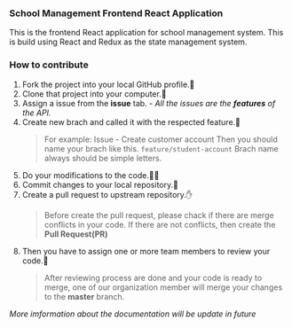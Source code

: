 ### School Management Frontend React Application

This is the frontend React application for school management system. This is build using React and Redux as the state management system.

### How to contribute

1. Fork the project into your local GitHub profile.:fork_and_knife:
2. Clone that project into your computer.:rocket:
3. Assign a issue from the **issue** tab. - _All the issues are the **features** of the API._
4. Create new brach and called it with the respected feature.:seedling:
   > For example: Issue - Create customer account
   > Then you should name your brach like this.
   > `feature/student-account`
   > Brach name always should be simple letters.
5. Do your modifications to the code.👨‍💻
6. Commit changes to your local repository.💬
7. Create a pull request to upstream repository.:hand:
   > Before create the pull request, please chack if there are merge conflicts in your code. If there are not conflicts, then create the **Pull Request(PR)**
8. Then you have to assign one or more team members to review your code.:eyes:
   > After reviewing process are done and your code is ready to merge, one of our organization member will merge your changes to the **master** branch.

_More imformation about the documentation will be update in future_
